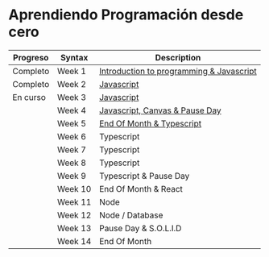 # Aprendiendo Programación desde cero

|Progreso| Syntax | Description |
|--------| ----------- | ----------- |
|Completo|Week 1 | [Introduction to programming & Javascript](./week01/README.md)
|Completo |Week 2 | [Javascript](./week02/README.md)
| En curso |Week 3 | [Javascript](./week03/README.md)
|  |Week 4 | [Javascript, Canvas & Pause Day](./week04/README.md)
|  |Week 5 | [End Of Month & Typescript](./week05/README.md)
|  |Week 6 | Typescript
|  |Week 7 | Typescript
|  |Week 8 | Typescript
|  |Week 9 | Typescript & Pause Day
|  |Week 10 | End Of Month & React
|  |Week 11 | Node
|  |Week 12 | Node / Database
|  |Week 13 | Pause Day & S.O.L.I.D
|  |Week 14 | End Of Month

